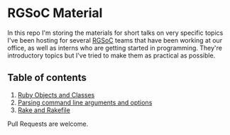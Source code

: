 # RGSoC Material

In this repo I'm storing the materials for short talks on very specific topics I've been hosting for several
[RGSoC](http://railsgirlssummerofcode.org/) teams that have been working at our office, as well as interns who are
getting started in programming. They're introductory topics but I've tried to make them as practical as possible.

## Table of contents

1. [Ruby Objects and Classes](ruby_objects_and_classes.md)
1. [Parsing command line arguments and options](parsing_arguments_and_options.md)
1. [Rake and Rakefile](rake.md)

Pull Requests are welcome.
